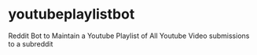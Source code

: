 youtubeplaylistbot
==================

Reddit Bot to Maintain a Youtube Playlist of All Youtube Video submissions to a subreddit

